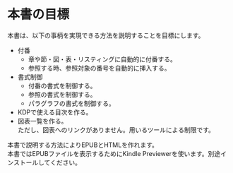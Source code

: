# 本書の目標


本書は、以下の事柄を実現できる方法を説明することを目標にします。

* 付番
  * 章や節・図・表・リスティングに自動的に付番する。
  * 参照する時、参照対象の番号を自動的に挿入する。
* 書式制御
  * 付番の書式を制御する。
  * 参照の書式を制御する。
  * パラグラフの書式を制御する。
* KDPで使える目次を作る。
* 図表一覧を作る。  
  ただし、図表へのリンクがありません。用いるツールによる制限です。

本書で説明する方法によりEPUBとHTMLを作れます。  
本書ではEPUBファイルを表示するためにKindle Previewerを使います。別途インストールしてください。

